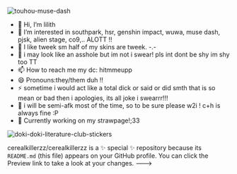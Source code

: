 ![touhou-muse-dash](https://github.com/user-attachments/assets/8f0dda6c-dfbe-4540-accb-ceadb47b4780)


- 👋 Hi, I’m lilith
- 👀 I’m interested in southpark, hsr, genshin impact, wuwa, muse dash, pjsk, alien stage, co9,.. ALOTT !!
- 🌱 I like tweek sm half of my skins are tweek. -.-
- 💞️ i may look like an asshole but im not i swear! pls int dont be shy im shy too TT
- 📫 How to reach me my dc: hitmmeupp
- 😄 Pronouns:they/them duh !!
- ⚡ sometime i would act like a total dick or said or did smth that is so mean or bad then i apologies, its all joke i swearrr!!!
- 🍬 i will be semi-afk most of the time, so to be sure please w2i ! c+h is always fine :P
- 📎 Currently working on my strawpage!;33


![doki-doki-literature-club-stickers](https://github.com/user-attachments/assets/91d26d7a-25db-4594-a951-fdec2af89590)

cerealkillerzz/cerealkillerzz is a ✨ special ✨ repository because its `README.md` (this file) appears on your GitHub profile.
You can click the Preview link to take a look at your changes.
--->
